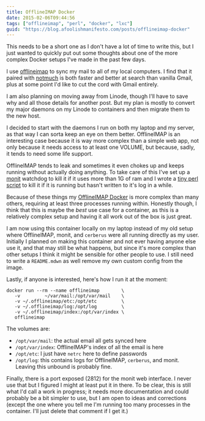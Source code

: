 ```yaml
---
title: OfflineIMAP Docker
date: 2015-02-06T09:44:56
tags: ["offlineimap", "perl", "docker", "lxc"]
guid: "https://blog.afoolishmanifesto.com/posts/offlineimap-docker"
---
```

This needs to be a short one as I don't have a lot of time to write this, but I
just wanted to quickly put out some thoughts about one of the more complex
Docker setups I've made in the past few days.

I use [offlineimap](http://offlineimap.org/) to sync my mail to all of my local
computers.  I find that it paired with [notmuch](http://notmuchmail.org/) is
both faster and better at search than vanilla Gmail, plus at some point I'd like
to cut the cord with Gmail entirely.

I am also planning on moving away from Linode, though I'll have to save why and
all those details for another post.  But my plan is mostly to convert my major
daemons on my Linode to containers and then migrate them to the new host.

I decided to start with the daemons I run on both my laptop and my server, as
that way I can sorta keep an eye on them better.  OfflineIMAP is an interesting
case because it is way more complex than a simple web app, not only because it
needs access to at least one VOLUME, but because, sadly, it tends to need some
life support.

OfflineIMAP tends to leak and sometimes it even chokes up and keeps running
without actually doing anything.  To take care of this I've set up a
[monit](http://mmonit.com/monit/) watchdog to kill it if it uses more than 1G of
ram and I wrote a [tiny perl
script](https://github.com/frioux/offlineimap/blob/4c410f886f8f3b983985c4b5846cb3f7974904a0/bin/cerberus)
to kill it if it is running but hasn't written to it's log in a while.

Because of these things my [OfflineIMAP
Docker](https://github.com/frioux/offlineimap/blob/8b8815b42ff0de72b3e766de9f7f785b3ab57068/Dockerfile)
is more complex than many others, requiring at least three processes running
within.  Honestly though, I think that this is maybe the *best* use case for a
container, as this is a relatively complex setup and having it all work out of
the box is just great.

I am now using this container locally on my laptop instead of my old setup where
OfflineIMAP, monit, and `cerberus` were all running directly as my user.
Initially I planned on making this container and not ever having anyone else use
it, and that may still be what happens, but since it's more complex than other
setups I think it might be sensible for other people to use.  I still need to
write a `README.mdwn` as well remove my own custom config from the image.

Lastly, if anyone is interested, here's how I run it at the moment:

    docker run --rm --name offlineimap        \
       -v         ~/var/mail:/opt/var/mail    \
       -v ~/.offlineimap/etc:/opt/etc         \
       -v ~/.offlineimap/log:/opt/log         \
       -v ~/.offlineimap/index:/opt/var/index \
       offlineimap

The volumes are:

 * `/opt/var/mail`: the actual email all gets synced here
 * `/opt/var/index`: OfflineIMAP's index of all the email is here
 * `/opt/etc`: I just have `netrc` here to define passwords
 * `/opt/log`: this contains logs for OfflineIMAP, `cerberus`, and monit.
   Leaving this unbound is probably fine.

Finally, there is a port exposed (2812) for the monit web interface.  I never
use that but I figured I might at least put it in there.  To be clear, this is
still what I'd call a work in progress; it needs more documentation and could
probably be a bit simpler to use, but I am open to ideas and corrections (except
the one where you tell me I'm running too many processes in the container.  I'll
just delete that comment if I get it.)
